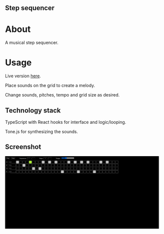 ## Step sequencer

# About

A musical step sequencer. 

# Usage

Live version [here](https://reactstepsequencer.herokuapp.com).

Place sounds on the grid to create a melody.

Change sounds, pitches, tempo and grid size as desired.

## Technology stack

TypeScript with React hooks for interface and logic/looping.

Tone.js for synthesizing the sounds.

## Screenshot

![Alt text](/screenshots/index.png?raw=true)